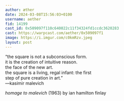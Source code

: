 ```yaml
---
author: æther
date: 2024-03-08T15:56:03+0100
username: aether
fid: 14199
cast_id: 0x509097f110c640022c11f34324fd1ccdc3620283
cast: https://warpcast.com/aether/0x509097f1
image: https://i.imgur.com/c0kmRzv.jpeg
layout: post
---
```

“the square is not a subconscious form.   
it is the creation of intuitive reason.   
the face of the new art.   
the square is a living, regal infant: the first   
step of pure creation in art.”  
   —kasimir malevich  
  
*homage to malevich* (1963) by ian hamilton finlay  

<img src='https://i.imgur.com/c0kmRzv.jpeg' alt='' referrerpolicy='no-referrer'/>
